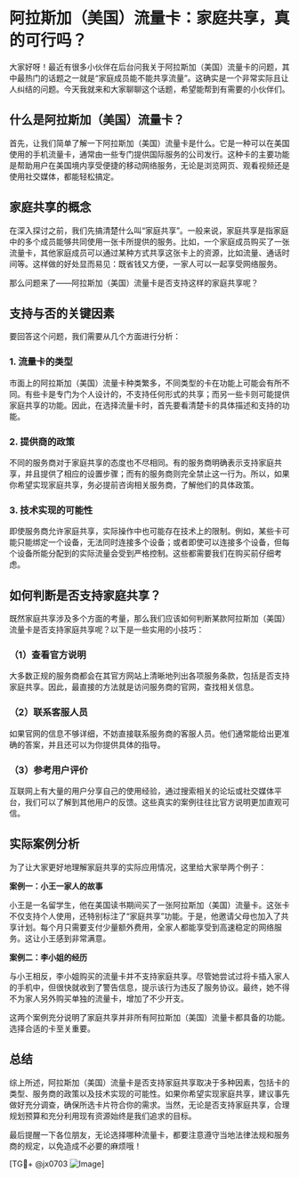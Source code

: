 # 阿拉斯加（美国）流量卡：家庭共享，真的可行吗？

大家好呀！最近有很多小伙伴在后台问我关于阿拉斯加（美国）流量卡的问题，其中最热门的话题之一就是“家庭成员能不能共享流量”。这确实是一个非常实际且让人纠结的问题。今天我就来和大家聊聊这个话题，希望能帮到有需要的小伙伴们。

## 什么是阿拉斯加（美国）流量卡？

首先，让我们简单了解一下阿拉斯加（美国）流量卡是什么。它是一种可以在美国使用的手机流量卡，通常由一些专门提供国际服务的公司发行。这种卡的主要功能是帮助用户在美国境内享受便捷的移动网络服务，无论是浏览网页、观看视频还是使用社交媒体，都能轻松搞定。

## 家庭共享的概念

在深入探讨之前，我们先搞清楚什么叫“家庭共享”。一般来说，家庭共享是指家庭中的多个成员能够共同使用一张卡所提供的服务。比如，一个家庭成员购买了一张流量卡，其他家庭成员可以通过某种方式共享这张卡上的资源，比如流量、通话时间等。这样做的好处显而易见：既省钱又方便，一家人可以一起享受网络服务。

那么问题来了——阿拉斯加（美国）流量卡是否支持这样的家庭共享呢？

## 支持与否的关键因素

要回答这个问题，我们需要从几个方面进行分析：

### 1. 流量卡的类型

市面上的阿拉斯加（美国）流量卡种类繁多，不同类型的卡在功能上可能会有所不同。有些卡是专门为个人设计的，不支持任何形式的共享；而另一些卡则可能提供家庭共享的功能。因此，在选择流量卡时，首先要看清楚卡的具体描述和支持的功能。

### 2. 提供商的政策

不同的服务商对于家庭共享的态度也不尽相同。有的服务商明确表示支持家庭共享，并且提供了相应的设置步骤；而有的服务商则完全禁止这一行为。所以，如果你希望实现家庭共享，务必提前咨询相关服务商，了解他们的具体政策。

### 3. 技术实现的可能性

即使服务商允许家庭共享，实际操作中也可能存在技术上的限制。例如，某些卡可能只能绑定一个设备，无法同时连接多个设备；或者即使可以连接多个设备，但每个设备所能分配到的实际流量会受到严格控制。这些都需要我们在购买前仔细考虑。

## 如何判断是否支持家庭共享？

既然家庭共享涉及多个方面的考量，那么我们应该如何判断某款阿拉斯加（美国）流量卡是否支持家庭共享呢？以下是一些实用的小技巧：

### （1）查看官方说明

大多数正规的服务商都会在其官方网站上清晰地列出各项服务条款，包括是否支持家庭共享。因此，最直接的方法就是访问服务商的官网，查找相关信息。

### （2）联系客服人员

如果官网的信息不够详细，不妨直接联系服务商的客服人员。他们通常能给出更准确的答案，并且还可以为你提供具体的指导。

### （3）参考用户评价

互联网上有大量的用户分享自己的使用经验，通过搜索相关的论坛或社交媒体平台，我们可以了解到其他用户的反馈。这些真实的案例往往比官方说明更加直观可信。

## 实际案例分析

为了让大家更好地理解家庭共享的实际应用情况，这里给大家举两个例子：

**案例一：小王一家人的故事**

小王是一名留学生，他在美国读书期间买了一张阿拉斯加（美国）流量卡。这张卡不仅支持个人使用，还特别标注了“家庭共享”功能。于是，他邀请父母也加入了共享计划。每个月只需要支付少量额外费用，全家人都能享受到高速稳定的网络服务。这让小王感到非常满意。

**案例二：李小姐的经历**

与小王相反，李小姐购买的流量卡并不支持家庭共享。尽管她尝试过将卡插入家人的手机中，但很快就收到了警告信息，提示该行为违反了服务协议。最终，她不得不为家人另外购买单独的流量卡，增加了不少开支。

这两个案例充分说明了家庭共享并非所有阿拉斯加（美国）流量卡都具备的功能。选择合适的卡至关重要。

## 总结

综上所述，阿拉斯加（美国）流量卡是否支持家庭共享取决于多种因素，包括卡的类型、服务商的政策以及技术实现的可能性。如果你希望实现家庭共享，建议事先做好充分调查，确保所选卡片符合你的需求。当然，无论是否支持家庭共享，合理规划预算和充分利用现有资源始终是我们追求的目标。

最后提醒一下各位朋友，无论选择哪种流量卡，都要注意遵守当地法律法规和服务商的规定，以免造成不必要的麻烦哦！

[TG💪+ @jx0703 ![Image](https://github.com/user-attachments/assets/dbca1d08-cadb-493c-b0ec-ad6f7a83f270)]